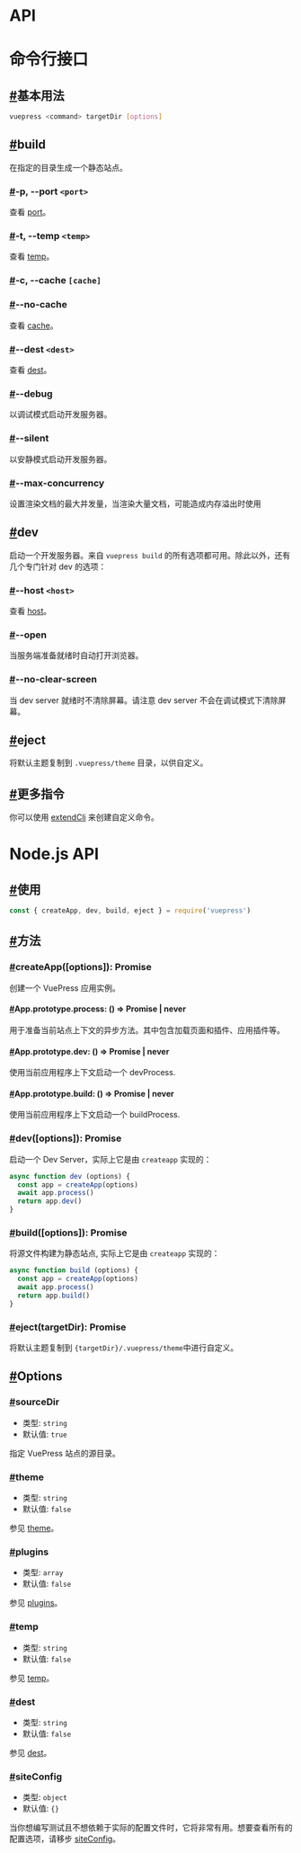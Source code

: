 # API

# 命令行接口

## [#](https://vuepress.vuejs.org/zh/api/cli.html#基本用法)基本用法

```bash
vuepress <command> targetDir [options]
```

## [#](https://vuepress.vuejs.org/zh/api/cli.html#build)build

在指定的目录生成一个静态站点。

### [#](https://vuepress.vuejs.org/zh/api/cli.html#p-port-port)-p, --port `<port>`

查看 [port](https://vuepress.vuejs.org/zh/config/#port)。

### [#](https://vuepress.vuejs.org/zh/api/cli.html#t-temp-temp)-t, --temp `<temp>`

查看 [temp](https://vuepress.vuejs.org/zh/config/#temp)。

### [#](https://vuepress.vuejs.org/zh/api/cli.html#c-cache-cache)-c, --cache `[cache]`

### [#](https://vuepress.vuejs.org/zh/api/cli.html#no-cache)--no-cache

查看 [cache](https://vuepress.vuejs.org/zh/config/#cache)。

### [#](https://vuepress.vuejs.org/zh/api/cli.html#dest-dest)--dest `<dest>`

查看 [dest](https://vuepress.vuejs.org/zh/config/#dest)。

### [#](https://vuepress.vuejs.org/zh/api/cli.html#debug)--debug

以调试模式启动开发服务器。

### [#](https://vuepress.vuejs.org/zh/api/cli.html#silent)--silent

以安静模式启动开发服务器。

### [#](https://vuepress.vuejs.org/zh/api/cli.html#max-concurrency)--max-concurrency

设置渲染文档的最大并发量，当渲染大量文档，可能造成内存溢出时使用

## [#](https://vuepress.vuejs.org/zh/api/cli.html#dev)dev

启动一个开发服务器。来自 `vuepress build` 的所有选项都可用。除此以外，还有几个专门针对 dev 的选项：

### [#](https://vuepress.vuejs.org/zh/api/cli.html#host-host)--host `<host>`

查看 [host](https://vuepress.vuejs.org/zh/config/#host)。

### [#](https://vuepress.vuejs.org/zh/api/cli.html#open)--open

当服务端准备就绪时自动打开浏览器。

### [#](https://vuepress.vuejs.org/zh/api/cli.html#no-clear-screen)--no-clear-screen

当 dev server 就绪时不清除屏幕。请注意 dev server 不会在调试模式下清除屏幕。

## [#](https://vuepress.vuejs.org/zh/api/cli.html#eject)eject

将默认主题复制到 `.vuepress/theme` 目录，以供自定义。

## [#](https://vuepress.vuejs.org/zh/api/cli.html#更多指令)更多指令

你可以使用 [extendCli](https://vuepress.vuejs.org/zh/plugin/option-api.html#extendcli) 来创建自定义命令。

# Node.js API

## [#](https://vuepress.vuejs.org/zh/api/node.html#使用)使用

```js
const { createApp, dev, build, eject } = require('vuepress')
```

## [#](https://vuepress.vuejs.org/zh/api/node.html#方法)方法

### [#](https://vuepress.vuejs.org/zh/api/node.html#createapp-options-promise-app)createApp([options]): Promise<App>

创建一个 VuePress 应用实例。

#### [#](https://vuepress.vuejs.org/zh/api/node.html#app-prototype-process-promise-void-never)App.prototype.process: () => Promise<void> | never

用于准备当前站点上下文的异步方法。其中包含加载页面和插件、应用插件等。

#### [#](https://vuepress.vuejs.org/zh/api/node.html#app-prototype-dev-promise-app-never)App.prototype.dev: () => Promise<App> | never

使用当前应用程序上下文启动一个 devProcess.

#### [#](https://vuepress.vuejs.org/zh/api/node.html#app-prototype-build-promise-app-never)App.prototype.build: () => Promise<App> | never

使用当前应用程序上下文启动一个 buildProcess.

### [#](https://vuepress.vuejs.org/zh/api/node.html#dev-options-promise-app)dev([options]): Promise<App>

启动一个 Dev Server，实际上它是由 `createapp` 实现的：

```js
async function dev (options) {
  const app = createApp(options)
  await app.process()
  return app.dev()
}
```

### [#](https://vuepress.vuejs.org/zh/api/node.html#build-options-promise-app)build([options]): Promise<App>

将源文件构建为静态站点, 实际上它是由 `createapp` 实现的：

```js
async function build (options) {
  const app = createApp(options)
  await app.process()
  return app.build()
}
```

### [#](https://vuepress.vuejs.org/zh/api/node.html#eject-targetdir-promise-void)eject(targetDir): Promise<void>

将默认主题复制到 `{targetDir}/.vuepress/theme`中进行自定义。

## [#](https://vuepress.vuejs.org/zh/api/node.html#options)Options

### [#](https://vuepress.vuejs.org/zh/api/node.html#sourcedir)sourceDir

- 类型: `string`
- 默认值: `true`

指定 VuePress 站点的源目录。

### [#](https://vuepress.vuejs.org/zh/api/node.html#theme)theme

- 类型: `string`
- 默认值: `false`

参见 [theme](https://vuepress.vuejs.org/zh/config/#theme)。

### [#](https://vuepress.vuejs.org/zh/api/node.html#plugins)plugins

- 类型: `array`
- 默认值: `false`

参见 [plugins](https://vuepress.vuejs.org/zh/config/#plugins)。

### [#](https://vuepress.vuejs.org/zh/api/node.html#temp)temp

- 类型: `string`
- 默认值: `false`

参见 [temp](https://vuepress.vuejs.org/zh/config/#temp)。

### [#](https://vuepress.vuejs.org/zh/api/node.html#dest)dest

- 类型: `string`
- 默认值: `false`

参见 [dest](https://vuepress.vuejs.org/zh/config/#dest)。

### [#](https://vuepress.vuejs.org/zh/api/node.html#siteconfig)siteConfig

- 类型: `object`
- 默认值: `{}`

当你想编写测试且不想依赖于实际的配置文件时，它将非常有用。想要查看所有的配置选项，请移步 [siteConfig](https://vuepress.vuejs.org/zh/config/)。



